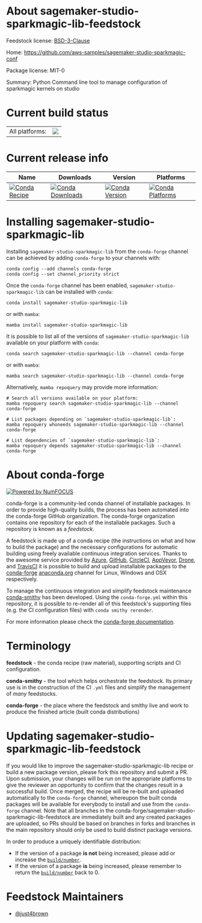 About sagemaker-studio-sparkmagic-lib-feedstock
===============================================

Feedstock license: [BSD-3-Clause](https://github.com/conda-forge/sagemaker-studio-sparkmagic-lib-feedstock/blob/main/LICENSE.txt)

Home: https://github.com/aws-samples/sagemaker-studio-sparkmagic-conf

Package license: MIT-0

Summary: Python Command line tool to manage configuration of sparkmagic kernels on studio

Current build status
====================


<table><tr><td>All platforms:</td>
    <td>
      <a href="https://dev.azure.com/conda-forge/feedstock-builds/_build/latest?definitionId=20366&branchName=main">
        <img src="https://dev.azure.com/conda-forge/feedstock-builds/_apis/build/status/sagemaker-studio-sparkmagic-lib-feedstock?branchName=main">
      </a>
    </td>
  </tr>
</table>

Current release info
====================

| Name | Downloads | Version | Platforms |
| --- | --- | --- | --- |
| [![Conda Recipe](https://img.shields.io/badge/recipe-sagemaker--studio--sparkmagic--lib-green.svg)](https://anaconda.org/conda-forge/sagemaker-studio-sparkmagic-lib) | [![Conda Downloads](https://img.shields.io/conda/dn/conda-forge/sagemaker-studio-sparkmagic-lib.svg)](https://anaconda.org/conda-forge/sagemaker-studio-sparkmagic-lib) | [![Conda Version](https://img.shields.io/conda/vn/conda-forge/sagemaker-studio-sparkmagic-lib.svg)](https://anaconda.org/conda-forge/sagemaker-studio-sparkmagic-lib) | [![Conda Platforms](https://img.shields.io/conda/pn/conda-forge/sagemaker-studio-sparkmagic-lib.svg)](https://anaconda.org/conda-forge/sagemaker-studio-sparkmagic-lib) |

Installing sagemaker-studio-sparkmagic-lib
==========================================

Installing `sagemaker-studio-sparkmagic-lib` from the `conda-forge` channel can be achieved by adding `conda-forge` to your channels with:

```
conda config --add channels conda-forge
conda config --set channel_priority strict
```

Once the `conda-forge` channel has been enabled, `sagemaker-studio-sparkmagic-lib` can be installed with `conda`:

```
conda install sagemaker-studio-sparkmagic-lib
```

or with `mamba`:

```
mamba install sagemaker-studio-sparkmagic-lib
```

It is possible to list all of the versions of `sagemaker-studio-sparkmagic-lib` available on your platform with `conda`:

```
conda search sagemaker-studio-sparkmagic-lib --channel conda-forge
```

or with `mamba`:

```
mamba search sagemaker-studio-sparkmagic-lib --channel conda-forge
```

Alternatively, `mamba repoquery` may provide more information:

```
# Search all versions available on your platform:
mamba repoquery search sagemaker-studio-sparkmagic-lib --channel conda-forge

# List packages depending on `sagemaker-studio-sparkmagic-lib`:
mamba repoquery whoneeds sagemaker-studio-sparkmagic-lib --channel conda-forge

# List dependencies of `sagemaker-studio-sparkmagic-lib`:
mamba repoquery depends sagemaker-studio-sparkmagic-lib --channel conda-forge
```


About conda-forge
=================

[![Powered by
NumFOCUS](https://img.shields.io/badge/powered%20by-NumFOCUS-orange.svg?style=flat&colorA=E1523D&colorB=007D8A)](https://numfocus.org)

conda-forge is a community-led conda channel of installable packages.
In order to provide high-quality builds, the process has been automated into the
conda-forge GitHub organization. The conda-forge organization contains one repository
for each of the installable packages. Such a repository is known as a *feedstock*.

A feedstock is made up of a conda recipe (the instructions on what and how to build
the package) and the necessary configurations for automatic building using freely
available continuous integration services. Thanks to the awesome service provided by
[Azure](https://azure.microsoft.com/en-us/services/devops/), [GitHub](https://github.com/),
[CircleCI](https://circleci.com/), [AppVeyor](https://www.appveyor.com/),
[Drone](https://cloud.drone.io/welcome), and [TravisCI](https://travis-ci.com/)
it is possible to build and upload installable packages to the
[conda-forge](https://anaconda.org/conda-forge) [anaconda.org](https://anaconda.org/)
channel for Linux, Windows and OSX respectively.

To manage the continuous integration and simplify feedstock maintenance
[conda-smithy](https://github.com/conda-forge/conda-smithy) has been developed.
Using the ``conda-forge.yml`` within this repository, it is possible to re-render all of
this feedstock's supporting files (e.g. the CI configuration files) with ``conda smithy rerender``.

For more information please check the [conda-forge documentation](https://conda-forge.org/docs/).

Terminology
===========

**feedstock** - the conda recipe (raw material), supporting scripts and CI configuration.

**conda-smithy** - the tool which helps orchestrate the feedstock.
                   Its primary use is in the construction of the CI ``.yml`` files
                   and simplify the management of *many* feedstocks.

**conda-forge** - the place where the feedstock and smithy live and work to
                  produce the finished article (built conda distributions)


Updating sagemaker-studio-sparkmagic-lib-feedstock
==================================================

If you would like to improve the sagemaker-studio-sparkmagic-lib recipe or build a new
package version, please fork this repository and submit a PR. Upon submission,
your changes will be run on the appropriate platforms to give the reviewer an
opportunity to confirm that the changes result in a successful build. Once
merged, the recipe will be re-built and uploaded automatically to the
`conda-forge` channel, whereupon the built conda packages will be available for
everybody to install and use from the `conda-forge` channel.
Note that all branches in the conda-forge/sagemaker-studio-sparkmagic-lib-feedstock are
immediately built and any created packages are uploaded, so PRs should be based
on branches in forks and branches in the main repository should only be used to
build distinct package versions.

In order to produce a uniquely identifiable distribution:
 * If the version of a package **is not** being increased, please add or increase
   the [``build/number``](https://docs.conda.io/projects/conda-build/en/latest/resources/define-metadata.html#build-number-and-string).
 * If the version of a package **is** being increased, please remember to return
   the [``build/number``](https://docs.conda.io/projects/conda-build/en/latest/resources/define-metadata.html#build-number-and-string)
   back to 0.

Feedstock Maintainers
=====================

* [@just4brown](https://github.com/just4brown/)

